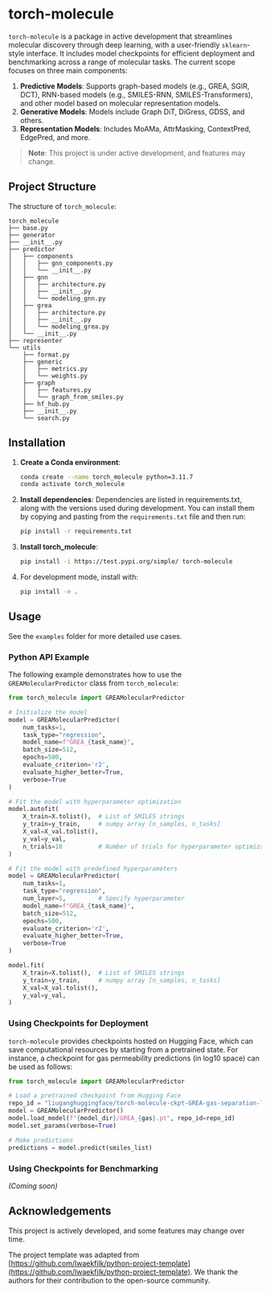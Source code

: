 # torch-molecule

`torch-molecule` is a package in active development that streamlines molecular discovery through deep learning, with a user-friendly `sklearn`-style interface. It includes model checkpoints for efficient deployment and benchmarking across a range of molecular tasks. The current scope focuses on three main components:

1. **Predictive Models**: Supports graph-based models (e.g., GREA, SGIR, DCT), RNN-based models (e.g., SMILES-RNN, SMILES-Transformers), and other model based on molecular representation models.
2. **Generative Models**: Models include Graph DiT, DiGress, GDSS, and others.
3. **Representation Models**: Includes MoAMa, AttrMasking, ContextPred, EdgePred, and more.

> **Note**: This project is under active development, and features may change.

## Project Structure

The structure of `torch_molecule`:

```
torch_molecule
├── base.py
├── generator
├── __init__.py
├── predictor
│   ├── components
│   │   ├── gnn_components.py
│   │   └── __init__.py
│   ├── gnn
│   │   ├── architecture.py
│   │   ├── __init__.py
│   │   └── modeling_gnn.py
│   ├── grea
│   │   ├── architecture.py
│   │   ├── __init__.py
│   │   └── modeling_grea.py
│   └── __init__.py
├── representer
└── utils
    ├── format.py
    ├── generic
    │   ├── metrics.py
    │   └── weights.py
    ├── graph
    │   ├── features.py
    │   └── graph_from_smiles.py
    ├── hf_hub.py
    ├── __init__.py
    └── search.py
```

## Installation

1. **Create a Conda environment**:

   ```bash
   conda create --name torch_molecule python=3.11.7
   conda activate torch_molecule
   ```

2. **Install dependencies**: Dependencies are listed in requirements.txt, along with the versions used during development. You can install them by copying and pasting from the `requirements.txt` file and then run:

   ```bash
   pip install -r requirements.txt
   ```

3. **Install torch_molecule**:

   ```bash
   pip install -i https://test.pypi.org/simple/ torch-molecule
   ```

4. For development mode, install with:

   ```bash
   pip install -e .
   ```

## Usage

See the `examples` folder for more detailed use cases.

### Python API Example

The following example demonstrates how to use the `GREAMolecularPredictor` class from `torch_molecule`:

```python
from torch_molecule import GREAMolecularPredictor

# Initialize the model
model = GREAMolecularPredictor(
    num_tasks=1,
    task_type="regression",
    model_name=f"GREA_{task_name}",
    batch_size=512,
    epochs=500,
    evaluate_criterion='r2',
    evaluate_higher_better=True,
    verbose=True
)

# Fit the model with hyperparameter optimization
model.autofit(
    X_train=X.tolist(),  # List of SMILES strings
    y_train=y_train,     # numpy array [n_samples, n_tasks]
    X_val=X_val.tolist(),
    y_val=y_val,
    n_trials=10          # Number of trials for hyperparameter optimization
)

# Fit the model with predefined hyperparameters
model = GREAMolecularPredictor(
    num_tasks=1,
    task_type="regression",
    num_layer=5,         # Specify hyperparameter
    model_name=f"GREA_{task_name}",
    batch_size=512,
    epochs=500,
    evaluate_criterion='r2',
    evaluate_higher_better=True,
    verbose=True
)

model.fit(
    X_train=X.tolist(),  # List of SMILES strings
    y_train=y_train,     # numpy array [n_samples, n_tasks]
    X_val=X_val.tolist(),
    y_val=y_val,
)
```

### Using Checkpoints for Deployment

`torch-molecule` provides checkpoints hosted on Hugging Face, which can save computational resources by starting from a pretrained state. For instance, a checkpoint for gas permeability predictions (in log10 space) can be used as follows:

```python
from torch_molecule import GREAMolecularPredictor

# Load a pretrained checkpoint from Hugging Face
repo_id = "liuganghuggingface/torch-molecule-ckpt-GREA-gas-separation-logscale"
model = GREAMolecularPredictor()
model.load_model(f"{model_dir}/GREA_{gas}.pt", repo_id=repo_id)
model.set_params(verbose=True)

# Make predictions
predictions = model.predict(smiles_list)
```

### Using Checkpoints for Benchmarking

_(Coming soon)_

## Acknowledgements

This project is actively developed, and some features may change over time.

The project template was adapted from [https://github.com/lwaekfjlk/python-project-template](https://github.com/lwaekfjlk/python-project-template). We thank the authors for their contribution to the open-source community.

